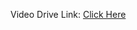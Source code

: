 Video Drive Link: [Click Here](https://drive.google.comfiled1kI6fnV78O2H0-C_mvGUYvdfmoa2CQtM-viewusp=sharing)
